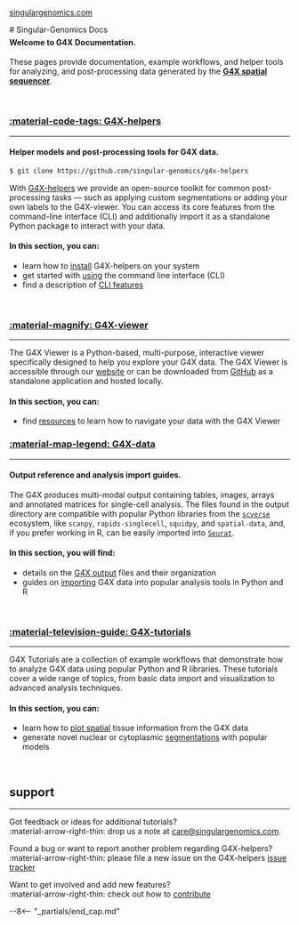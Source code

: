 
<br>
# Singular-Genomics Docs
<span style="margin-top:-3rem; display:block;"><a href="https://www.singulargenomics.com/">singulargenomics.com</a></span>
<br>


<!-- #### Welcome to Singular-Genomics Docs.  -->

#### Welcome to G4X Documentation.  

These pages provide documentation, example workflows, and helper tools for analyzing, and post-processing data generated by the [**G4X spatial sequencer**](https://www.singulargenomics.com/g4x).

<br>

### [:material-code-tags: G4X-helpers](https://docs.singulargenomics.com/G4X-helpers/)
---
#### Helper models and post-processing tools for G4X data.  

```bash
$ git clone https://github.com/singular-genomics/g4x-helpers
```

With [G4X-helpers](https://github.com/Singular-Genomics/G4X-helpers) we provide an open-source toolkit for common post-processing tasks — such as applying custom segmentations or adding your own labels to the G4X-viewer. You can access its core features from the command-line interface (CLI) and additionally import it as a standalone Python package to interact with your data.

#### In this section, you can:

+ learn how to [install](https://docs.singulargenomics.com/G4X-helpers/g4x_helpers/installation/) G4X-helpers on your system
+ get started with [using](https://docs.singulargenomics.com/G4X-helpers/g4x_helpers/usage/) the command line interface (CLI)
+ find a description of [CLI features](https://docs.singulargenomics.com/G4X-helpers/g4x_helpers/features/) 

<br>

### [:material-magnify: G4X-viewer](https://docs.singulargenomics.com/G4X-viewer/) 
---

The G4X Viewer is a Python-based, multi-purpose, interactive viewer specifically designed to help you explore your G4X data. The G4X Viewer is accessible through our [website](https://g4x-viewer.singulargenomics.com) or can be downloaded from [GitHub](https://github.com/Singular-Genomics/G4X-viewer) as a standalone application and hosted locally.

#### In this section, you can:

+ find [resources](https://docs.singulargenomics.com/G4X-viewer/resources) to learn how to navigate your data with the G4X Viewer



### [:material-map-legend: G4X-data](./g4x_data/index.md)
---
#### Output reference and analysis import guides.  

The G4X produces multi-modal output containing tables, images, arrays and annotated matrices for single-cell analysis.
The files found in the output directory are compatible with popular Python libraries from the [`scverse`](https://github.com/scverse) ecosystem, like `scanpy`, `rapids-singlecell`, `squidpy`, and `spatial-data`, and, if you prefer working in R, can be easily imported into [`Seurat`](https://satijalab.org/seurat/).

#### In this section, you will find:

+ details on the [G4X output](./g4x_data/g4x_output.md) files and their organization
+ guides on [importing](./g4x_data/data_import.md) G4X data into popular analysis tools in Python and R 

<br>

### [:material-television-guide: G4X-tutorials](./g4x_tutorials/index.md)
---

G4X Tutorials are a collection of example workflows that demonstrate how to analyze G4X data using popular Python and R libraries. These tutorials cover a wide range of topics, from basic data import and visualization to advanced analysis techniques.

#### In this section, you can:

+ learn how to [plot spatial](./g4x_tutorials/plot_spatial.md) tissue information from the G4X data
+ generate novel nuclear or cytoplasmic [segmentations](./g4x_tutorials/segment_data.md) with popular models

<br>

## support
---

Got feedback or ideas for additional tutorials?  
:material-arrow-right-thin: drop us a note at [care@singulargenomics.com](mailto:care@singulargenomics.com).  

Found a bug or want to report another problem regarding G4X-helpers?  
:material-arrow-right-thin: please file a new issue on the G4X-helpers [issue tracker](https://github.com/Singular-Genomics/G4X-helpers/issues)  

Want to get involved and add new features?  
:material-arrow-right-thin: check out how to [contribute](./contributing/index.md) 

--8<-- "_partials/end_cap.md"
